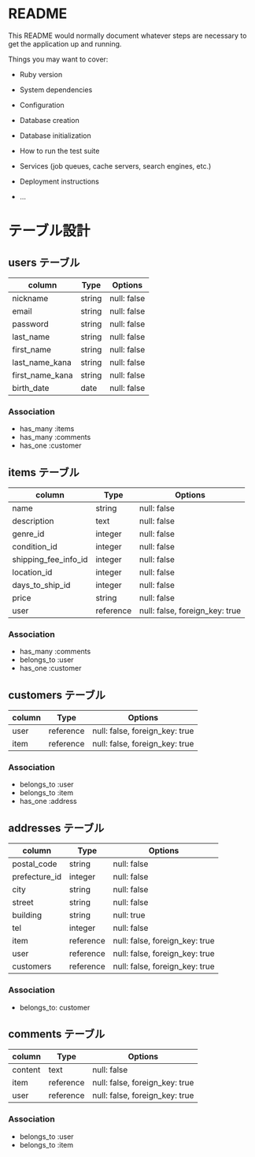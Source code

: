 # README

This README would normally document whatever steps are necessary to get the
application up and running.

Things you may want to cover:

* Ruby version

* System dependencies

* Configuration

* Database creation

* Database initialization

* How to run the test suite

* Services (job queues, cache servers, search engines, etc.)

* Deployment instructions

* ...

# テーブル設計

## users テーブル

| column            | Type   | Options     |
|-------------------|--------|-------------|
| nickname          | string | null: false |
| email             | string | null: false |
| password          | string | null: false |
| last_name         | string | null: false |
| first_name        | string | null: false |
| last_name_kana    | string | null: false |
| first_name_kana   | string | null: false |
| birth_date        | date   | null: false |

### Association

- has_many :items
- has_many :comments
- has_one :customer


## items テーブル

| column               | Type      | Options                        |
|----------------------|-----------|--------------------------------|
| name                 | string    | null: false                    |
| description          | text      | null: false                    |
| genre_id             | integer   | null: false                    |
| condition_id         | integer   | null: false                    |
| shipping_fee_info_id | integer   | null: false                    |
| location_id          | integer   | null: false                    |
| days_to_ship_id      | integer   | null: false                    |
| price                | string    | null: false                    |
| user                 | reference | null: false, foreign_key: true |

### Association

- has_many :comments
- belongs_to :user
- has_one :customer

## customers テーブル

| column            | Type      | Options                        |
|-------------------|-----------|--------------------------------|
| user              | reference | null: false, foreign_key: true |
| item              | reference | null: false, foreign_key: true |

### Association

- belongs_to :user
- belongs_to :item
- has_one :address


## addresses テーブル

| column            | Type      | Options                        |
|-------------------|-----------|--------------------------------|
| postal_code       | string    | null: false                    |
| prefecture_id     | integer   | null: false                    |
| city              | string    | null: false                    |
| street            | string    | null: false                    |
| building          | string    | null: true                     |
| tel               | integer   | null: false                    |
| item              | reference | null: false, foreign_key: true |
| user              | reference | null: false, foreign_key: true |
| customers         | reference | null: false, foreign_key: true |

### Association

- belongs_to: customer

## comments テーブル
| column            | Type      | Options                        |
|-------------------|-----------|--------------------------------|
| content           | text      | null: false                    |
| item              | reference | null: false, foreign_key: true |
| user              | reference | null: false, foreign_key: true |

### Association

- belongs_to :user
- belongs_to :item